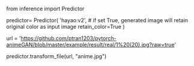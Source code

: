 from inference import Predictor

predictor= Predictor(
    'hayao:v2',
    # if set True, generated image will retain original color as input image
    retain_color=True
)

url = 'https://github.com/ptran1203/pytorch-animeGAN/blob/master/example/result/real/1%20(20).jpg?raw=true'

predictor.transform_file(url, "anime.jpg")
